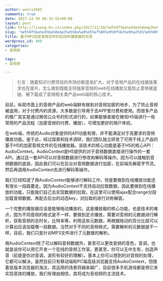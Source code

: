 ```yaml
---
author: wanls4583
comments: true
date: 2017-12-30 06:16:55+00:00
layout: post
link: http://lisong.hn.cn/index.php/2017/12/30/%e5%9f%ba%e4%ba%8emp3%e5%8a%a0%e5%af%86%e9%9f%b3%e9%a2%91%e6%96%87%e4%bb%b6%e7%9a%84%e5%9c%a8%e7%ba%bfh5%e6%92%ad%e6%94%be%e5%99%a8%e7%9a%84%e5%ae%9e%e7%8e%b0/
slug: '%e5%9f%ba%e4%ba%8emp3%e5%8a%a0%e5%af%86%e9%9f%b3%e9%a2%91%e6%96%87%e4%bb%b6%e7%9a%84%e5%9c%a8%e7%ba%bfh5%e6%92%ad%e6%94%be%e5%99%a8%e7%9a%84%e5%ae%9e%e7%8e%b0'
title: 基于MP3加密音频文件的在线H5播放器的实现
wordpress_id: 469
categories:
- 音视频

tags:
- 音视频

---
```


>引言：随着知识付费项目的市场份额逐渐扩大，对于音频产品的在线播放需求也在提升，怎么做到既能支持独家音频的web在线播放又能防止音频被盗链、被下载成了音频相关类产品web端的核心技术。

目前，纵观市面上的音频产品的web端鲜有做到对音频加密的地步，为了防止音频被盗用，对于付费内的资源，大多数是引导用于去APP里付费和使用。而很多产品的推广其实是通过微信公众号的形式进行的，如果能够直接在微信H5端进行一些常用的产品流程（加密音频的付费、播放），可增加更好的用户体验。

在web端，传统的Audio对象提供的API功能有限，并不能满足对于高要求的音频播放功能。鉴于此，经过探索和技术调研，我们团队独立研发了可用于线上产品的基于H5的加密音频文件的在线播放器。该技术的核心功能是基于H5的核心API：AudioContext。AudioContext是H5提供的对于音频数据直接进行操作的一套API，通过这一套API可以对音频数据进行修改和解码等操作。因为可以接触到音频数据的底层，因此我们可以在后台对音频数据进行加密，在前端先解密字节流，然后再调用AudioContext去进行解码等操作。

我们已经知道了用AudioContext能够进行解码工作，但是要做到在线播放功能还有很长一段路要走。因为AudioContext不支持自动拉取数据，因此要做到在线播放的功能，只能我们自己去实现数据的拉取，在这里可以使用ajax配合range分段加载音频数据，再配合后台的动态key，对拉取的进行对称解密。

一个完整的播放器应该是能够拖动播放的，这是播放器的核心功能，也是技术的难点，因为不同音频的格式是不一样，要做到定点播放，需要对音频的元数据进行解析，获取音频的总时长，比特率等，利用这些元数据，再根据拖动的百分比就可以计算出应该加载哪一段数据。当然对于不同的音频格式，需要解析的元数据是不一样，目前，我们只是针对MP3文件进行了元数据的解析。

用AudioContext除了可以解码音频数据外，甚至可以更改音频的音色，音调，也就是说你可以用它开发一个在线的音频工作室。更甚至，你可以无中生有，创造声音（前提是你对音调，波形有较好的理解）。基本上你可以想到的对音频的处理，它都可以解决，虽然目前只有移动端和PC端高级浏览器支持AudioContext，但随着低版本浏览器的淘汰，其运用的场景将越来越广，目前很多手机游戏都是用它来实现音效的播放，我们有理由相信，其将成为音视频的主流技术。


